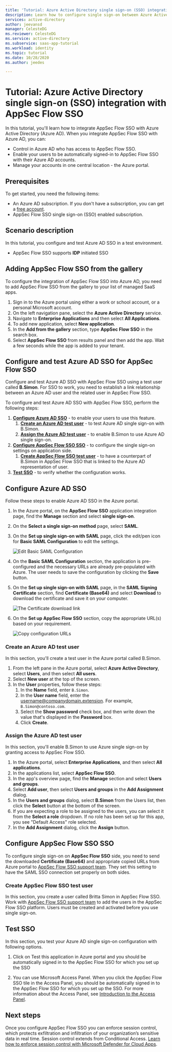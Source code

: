 ```yaml
---
title: 'Tutorial: Azure Active Directory single sign-on (SSO) integration with AppSec Flow SSO | Microsoft Docs'
description: Learn how to configure single sign-on between Azure Active Directory and AppSec Flow SSO.
services: active-directory
author: jeevansd
manager: CelesteDG
ms.reviewer: CelesteDG
ms.service: active-directory
ms.subservice: saas-app-tutorial
ms.workload: identity
ms.topic: tutorial
ms.date: 10/28/2020
ms.author: jeedes

---
```


# Tutorial: Azure Active Directory single sign-on (SSO) integration with AppSec Flow SSO

In this tutorial, you'll learn how to integrate AppSec Flow SSO with Azure Active Directory (Azure AD). When you integrate AppSec Flow SSO with Azure AD, you can:

* Control in Azure AD who has access to AppSec Flow SSO.
* Enable your users to be automatically signed-in to AppSec Flow SSO with their Azure AD accounts.
* Manage your accounts in one central location - the Azure portal.

## Prerequisites

To get started, you need the following items:

* An Azure AD subscription. If you don't have a subscription, you can get a [free account](https://azure.microsoft.com/free/).
* AppSec Flow SSO single sign-on (SSO) enabled subscription.

## Scenario description

In this tutorial, you configure and test Azure AD SSO in a test environment.

* AppSec Flow SSO supports **IDP** initiated SSO

## Adding AppSec Flow SSO from the gallery

To configure the integration of AppSec Flow SSO into Azure AD, you need to add AppSec Flow SSO from the gallery to your list of managed SaaS apps.

1. Sign in to the Azure portal using either a work or school account, or a personal Microsoft account.
1. On the left navigation pane, select the **Azure Active Directory** service.
1. Navigate to **Enterprise Applications** and then select **All Applications**.
1. To add new application, select **New application**.
1. In the **Add from the gallery** section, type **AppSec Flow SSO** in the search box.
1. Select **AppSec Flow SSO** from results panel and then add the app. Wait a few seconds while the app is added to your tenant.


## Configure and test Azure AD SSO for AppSec Flow SSO

Configure and test Azure AD SSO with AppSec Flow SSO using a test user called **B.Simon**. For SSO to work, you need to establish a link relationship between an Azure AD user and the related user in AppSec Flow SSO.

To configure and test Azure AD SSO with AppSec Flow SSO, perform the following steps:

1. **[Configure Azure AD SSO](#configure-azure-ad-sso)** - to enable your users to use this feature.
    1. **[Create an Azure AD test user](#create-an-azure-ad-test-user)** - to test Azure AD single sign-on with B.Simon.
    1. **[Assign the Azure AD test user](#assign-the-azure-ad-test-user)** - to enable B.Simon to use Azure AD single sign-on.
1. **[Configure AppSec Flow SSO SSO](#configure-appsec-flow-sso-sso)** - to configure the single sign-on settings on application side.
    1. **[Create AppSec Flow SSO test user](#create-appsec-flow-sso-test-user)** - to have a counterpart of B.Simon in AppSec Flow SSO that is linked to the Azure AD representation of user.
1. **[Test SSO](#test-sso)** - to verify whether the configuration works.

## Configure Azure AD SSO

Follow these steps to enable Azure AD SSO in the Azure portal.

1. In the Azure portal, on the **AppSec Flow SSO** application integration page, find the **Manage** section and select **single sign-on**.
1. On the **Select a single sign-on method** page, select **SAML**.
1. On the **Set up single sign-on with SAML** page, click the edit/pen icon for **Basic SAML Configuration** to edit the settings.

   ![Edit Basic SAML Configuration](common/edit-urls.png)

1. On the **Basic SAML Configuration** section, the application is pre-configured and the necessary URLs are already pre-populated with Azure. The user needs to save the configuration by clicking the **Save** button.

1. On the **Set up single sign-on with SAML** page, in the **SAML Signing Certificate** section,  find **Certificate (Base64)** and select **Download** to download the certificate and save it on your computer.

    ![The Certificate download link](common/certificatebase64.png)

1. On the **Set up AppSec Flow SSO** section, copy the appropriate URL(s) based on your requirement.

    ![Copy configuration URLs](common/copy-configuration-urls.png)
### Create an Azure AD test user

In this section, you'll create a test user in the Azure portal called B.Simon.

1. From the left pane in the Azure portal, select **Azure Active Directory**, select **Users**, and then select **All users**.
1. Select **New user** at the top of the screen.
1. In the **User** properties, follow these steps:
   1. In the **Name** field, enter `B.Simon`.  
   1. In the **User name** field, enter the username@companydomain.extension. For example, `B.Simon@contoso.com`.
   1. Select the **Show password** check box, and then write down the value that's displayed in the **Password** box.
   1. Click **Create**.

### Assign the Azure AD test user

In this section, you'll enable B.Simon to use Azure single sign-on by granting access to AppSec Flow SSO.

1. In the Azure portal, select **Enterprise Applications**, and then select **All applications**.
1. In the applications list, select **AppSec Flow SSO**.
1. In the app's overview page, find the **Manage** section and select **Users and groups**.
1. Select **Add user**, then select **Users and groups** in the **Add Assignment** dialog.
1. In the **Users and groups** dialog, select **B.Simon** from the Users list, then click the **Select** button at the bottom of the screen.
1. If you are expecting a role to be assigned to the users, you can select it from the **Select a role** dropdown. If no role has been set up for this app, you see "Default Access" role selected.
1. In the **Add Assignment** dialog, click the **Assign** button.

## Configure AppSec Flow SSO SSO

To configure single sign-on on **AppSec Flow SSO** side, you need to send the downloaded **Certificate (Base64)** and appropriate copied URLs from Azure portal to [AppSec Flow SSO support team](mailto:sre@convisoappsec.com). They set this setting to have the SAML SSO connection set properly on both sides.

### Create AppSec Flow SSO test user

In this section, you create a user called Britta Simon in AppSec Flow SSO. Work with [AppSec Flow SSO support team](mailto:sre@convisoappsec.com) to add the users in the AppSec Flow SSO platform. Users must be created and activated before you use single sign-on.

## Test SSO 

In this section, you test your Azure AD single sign-on configuration with following options.

1. Click on Test this application in Azure portal and you should be automatically signed in to the AppSec Flow SSO for which you set up the SSO

1. You can use Microsoft Access Panel. When you click the AppSec Flow SSO tile in the Access Panel, you should be automatically signed in to the AppSec Flow SSO for which you set up the SSO. For more information about the Access Panel, see [Introduction to the Access Panel](https://support.microsoft.com/account-billing/sign-in-and-start-apps-from-the-my-apps-portal-2f3b1bae-0e5a-4a86-a33e-876fbd2a4510).

## Next steps

Once you configure AppSec Flow SSO you can enforce session control, which protects exfiltration and infiltration of your organization’s sensitive data in real time. Session control extends from Conditional Access. [Learn how to enforce session control with Microsoft Defender for Cloud Apps](/cloud-app-security/proxy-deployment-any-app).
